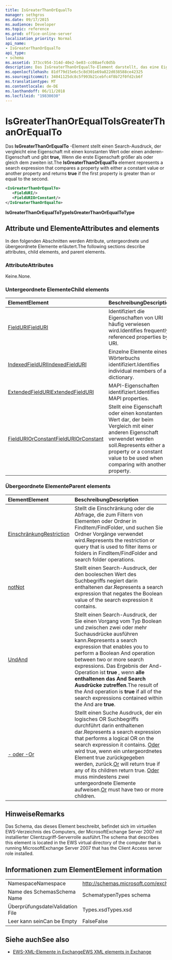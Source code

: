 ```yaml
---
title: IsGreaterThanOrEqualTo
manager: sethgros
ms.date: 09/17/2015
ms.audience: Developer
ms.topic: reference
ms.prod: office-online-server
localization_priority: Normal
api_name:
- IsGreaterThanOrEqualTo
api_type:
- schema
ms.assetid: 373cc954-314d-40e2-be03-cc08aefc0d5b
description: Das IsGreaterThanOrEqualTo-Element darstellt, das eine Eigenschaft mit einen konstanten Wert oder eine andere Eigenschaft und gibt true, wenn die erste Eigenschaft größer als oder gleich dem zweiten vergleicht Suchbegriff.
ms.openlocfilehash: 81df79d15e6c5c8d301e69a822d038588ce42325
ms.sourcegitcommit: 34041125dc8c5f993b21cebfc4f8b72f0fd2cb6f
ms.translationtype: MT
ms.contentlocale: de-DE
ms.lasthandoff: 06/11/2018
ms.locfileid: "19830030"
---
```

# <a name="isgreaterthanorequalto"></a><span data-ttu-id="30bec-103">IsGreaterThanOrEqualTo</span><span class="sxs-lookup"><span data-stu-id="30bec-103">IsGreaterThanOrEqualTo</span></span>

<span data-ttu-id="30bec-104">Das **IsGreaterThanOrEqualTo** -Element stellt einen Search-Ausdruck, der vergleicht eine Eigenschaft mit einen konstanten Wert oder einen anderen-Eigenschaft und gibt **true,** Wenn die erste Eigenschaft größer als oder gleich dem zweiten ist.</span><span class="sxs-lookup"><span data-stu-id="30bec-104">The **IsGreaterThanOrEqualTo** element represents a search expression that compares a property with either a constant value or another property and returns **true** if the first property is greater than or equal to the second.</span></span> 
  
```xml
<IsGreaterThanOrEqualTo>
   <FieldURI/>
   <FieldURIOrConstant/>
</IsGreaterThanOrEqualTo>
```

 <span data-ttu-id="30bec-105">**IsGreaterThanOrEqualToType**</span><span class="sxs-lookup"><span data-stu-id="30bec-105">**IsGreaterThanOrEqualToType**</span></span>
## <a name="attributes-and-elements"></a><span data-ttu-id="30bec-106">Attribute und Elemente</span><span class="sxs-lookup"><span data-stu-id="30bec-106">Attributes and elements</span></span>

<span data-ttu-id="30bec-107">In den folgenden Abschnitten werden Attribute, untergeordnete und übergeordnete Elemente erläutert.</span><span class="sxs-lookup"><span data-stu-id="30bec-107">The following sections describe attributes, child elements, and parent elements.</span></span>
  
### <a name="attributes"></a><span data-ttu-id="30bec-108">Attribute</span><span class="sxs-lookup"><span data-stu-id="30bec-108">Attributes</span></span>

<span data-ttu-id="30bec-109">Keine.</span><span class="sxs-lookup"><span data-stu-id="30bec-109">None.</span></span>
  
### <a name="child-elements"></a><span data-ttu-id="30bec-110">Untergeordnete Elemente</span><span class="sxs-lookup"><span data-stu-id="30bec-110">Child elements</span></span>

|<span data-ttu-id="30bec-111">**Element**</span><span class="sxs-lookup"><span data-stu-id="30bec-111">**Element**</span></span>|<span data-ttu-id="30bec-112">**Beschreibung**</span><span class="sxs-lookup"><span data-stu-id="30bec-112">**Description**</span></span>|
|:-----|:-----|
|[<span data-ttu-id="30bec-113">FieldURI</span><span class="sxs-lookup"><span data-stu-id="30bec-113">FieldURI</span></span>](fielduri.md) <br/> |<span data-ttu-id="30bec-114">Identifiziert die Eigenschaften von URI häufig verwiesen wird.</span><span class="sxs-lookup"><span data-stu-id="30bec-114">Identifies frequently referenced properties by URI.</span></span>  <br/> |
|[<span data-ttu-id="30bec-115">IndexedFieldURI</span><span class="sxs-lookup"><span data-stu-id="30bec-115">IndexedFieldURI</span></span>](indexedfielduri.md) <br/> |<span data-ttu-id="30bec-116">Einzelne Elemente eines Wörterbuchs identifiziert.</span><span class="sxs-lookup"><span data-stu-id="30bec-116">Identifies individual members of a dictionary.</span></span>  <br/> |
|[<span data-ttu-id="30bec-117">ExtendedFieldURI</span><span class="sxs-lookup"><span data-stu-id="30bec-117">ExtendedFieldURI</span></span>](extendedfielduri.md) <br/> |<span data-ttu-id="30bec-118">MAPI-Eigenschaften identifiziert.</span><span class="sxs-lookup"><span data-stu-id="30bec-118">Identifies MAPI properties.</span></span>  <br/> |
|[<span data-ttu-id="30bec-119">FieldURIOrConstant</span><span class="sxs-lookup"><span data-stu-id="30bec-119">FieldURIOrConstant</span></span>](fielduriorconstant.md) <br/> |<span data-ttu-id="30bec-120">Stellt eine Eigenschaft oder einen konstanten Wert dar, der beim Vergleich mit einer anderen Eigenschaft verwendet werden soll.</span><span class="sxs-lookup"><span data-stu-id="30bec-120">Represents either a property or a constant value to be used when comparing with another property.</span></span>  <br/> |
   
### <a name="parent-elements"></a><span data-ttu-id="30bec-121">Übergeordnete Elemente</span><span class="sxs-lookup"><span data-stu-id="30bec-121">Parent elements</span></span>

|<span data-ttu-id="30bec-122">**Element**</span><span class="sxs-lookup"><span data-stu-id="30bec-122">**Element**</span></span>|<span data-ttu-id="30bec-123">**Beschreibung**</span><span class="sxs-lookup"><span data-stu-id="30bec-123">**Description**</span></span>|
|:-----|:-----|
|[<span data-ttu-id="30bec-124">Einschränkung</span><span class="sxs-lookup"><span data-stu-id="30bec-124">Restriction</span></span>](restriction.md) <br/> |<span data-ttu-id="30bec-125">Stellt die Einschränkung oder die Abfrage, die zum Filtern von Elementen oder Ordner in FindItem/FindFolder, und suchen Sie Ordner Vorgänge verwendet wird.</span><span class="sxs-lookup"><span data-stu-id="30bec-125">Represents the restriction or query that is used to filter items or folders in FindItem/FindFolder and search folder operations.</span></span>  <br/> |
|[<span data-ttu-id="30bec-126">not</span><span class="sxs-lookup"><span data-stu-id="30bec-126">Not</span></span>](not.md) <br/> |<span data-ttu-id="30bec-127">Stellt einen Search-Ausdruck, der den booleschen Wert des Suchbegriffs negiert darin enthaltenen dar.</span><span class="sxs-lookup"><span data-stu-id="30bec-127">Represents a search expression that negates the Boolean value of the search expression it contains.</span></span>  <br/> |
|[<span data-ttu-id="30bec-128">Und</span><span class="sxs-lookup"><span data-stu-id="30bec-128">And</span></span>](and.md) <br/> |<span data-ttu-id="30bec-129">Stellt einen Search-Ausdruck, der Sie einen Vorgang vom Typ Boolean und zwischen zwei oder mehr Suchausdrücke ausführen kann.</span><span class="sxs-lookup"><span data-stu-id="30bec-129">Represents a search expression that enables you to perform a Boolean And operation between two or more search expressions.</span></span> <span data-ttu-id="30bec-130">Das Ergebnis der And-Operation ist **true** , wenn **alle enthaltenen das And Search Ausdrücke zutreffen**.</span><span class="sxs-lookup"><span data-stu-id="30bec-130">The result of the And operation is **true** if all of the search expressions contained within the And are **true**.</span></span>  <br/> |
|[<span data-ttu-id="30bec-131">- oder -</span><span class="sxs-lookup"><span data-stu-id="30bec-131">Or</span></span>](or.md) <br/> |<span data-ttu-id="30bec-132">Stellt einen Suche Ausdruck, der ein logisches OR Suchbegriffs durchführt darin enthaltenen dar.</span><span class="sxs-lookup"><span data-stu-id="30bec-132">Represents a search expression that performs a logical OR on the search expression it contains.</span></span> <span data-ttu-id="30bec-133">[Oder](or.md) wird true, wenn ein untergeordnetes Element true zurückgegeben werden, zurück.</span><span class="sxs-lookup"><span data-stu-id="30bec-133">[Or](or.md) will return true if any of its children return true.</span></span> <span data-ttu-id="30bec-134">[Oder](or.md) muss mindestens zwei untergeordnete Elemente aufweisen.</span><span class="sxs-lookup"><span data-stu-id="30bec-134">[Or](or.md) must have two or more children.</span></span>  <br/> |
   
## <a name="remarks"></a><span data-ttu-id="30bec-135">Hinweise</span><span class="sxs-lookup"><span data-stu-id="30bec-135">Remarks</span></span>

<span data-ttu-id="30bec-136">Das Schema, das dieses Element beschreibt, befindet sich im virtuellen EWS-Verzeichnis des Computers, der MicrosoftExchange Server 2007 mit installierter Clientzugriff-Serverrolle ausführt.</span><span class="sxs-lookup"><span data-stu-id="30bec-136">The schema that describes this element is located in the EWS virtual directory of the computer that is running MicrosoftExchange Server 2007 that has the Client Access server role installed.</span></span>
  
## <a name="element-information"></a><span data-ttu-id="30bec-137">Informationen zum Element</span><span class="sxs-lookup"><span data-stu-id="30bec-137">Element information</span></span>

|||
|:-----|:-----|
|<span data-ttu-id="30bec-138">Namespace</span><span class="sxs-lookup"><span data-stu-id="30bec-138">Namespace</span></span>  <br/> |http://schemas.microsoft.com/exchange/services/2006/types  <br/> |
|<span data-ttu-id="30bec-139">Name des Schemas</span><span class="sxs-lookup"><span data-stu-id="30bec-139">Schema Name</span></span>  <br/> |<span data-ttu-id="30bec-140">Schematypen</span><span class="sxs-lookup"><span data-stu-id="30bec-140">Types schema</span></span>  <br/> |
|<span data-ttu-id="30bec-141">Überprüfungsdatei</span><span class="sxs-lookup"><span data-stu-id="30bec-141">Validation File</span></span>  <br/> |<span data-ttu-id="30bec-142">Types.xsd</span><span class="sxs-lookup"><span data-stu-id="30bec-142">Types.xsd</span></span>  <br/> |
|<span data-ttu-id="30bec-143">Leer kann sein</span><span class="sxs-lookup"><span data-stu-id="30bec-143">Can be Empty</span></span>  <br/> |<span data-ttu-id="30bec-144">False</span><span class="sxs-lookup"><span data-stu-id="30bec-144">False</span></span>  <br/> |
   
## <a name="see-also"></a><span data-ttu-id="30bec-145">Siehe auch</span><span class="sxs-lookup"><span data-stu-id="30bec-145">See also</span></span>



- [<span data-ttu-id="30bec-146">EWS-XML-Elemente in Exchange</span><span class="sxs-lookup"><span data-stu-id="30bec-146">EWS XML elements in Exchange</span></span>](ews-xml-elements-in-exchange.md)

